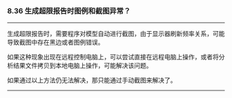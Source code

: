 ﻿### 8.36  生成超限报告时图例和截图异常？---
生成超限报告时，需要程序对模型自动进行截图，由于显示器刷新频率关系，可能导致截图中存在黑边或者图例错误。如果这种现象出现在远程控制电脑上，可以尝试直接在远程电脑上操作，或者将分析结果文件拷贝到本地电脑上操作，可能解决该问题。如果通过以上方法仍无法解决，那只能通过手动截图来解决了。---
